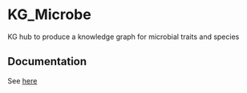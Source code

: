 KG_Microbe
=========================================================================================
KG hub to produce a knowledge graph for microbial traits and species

Documentation
----------------------------------------------

See [here](https://github.com/Knowledge-Graph-Hub/kg-microbe/wiki)
